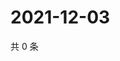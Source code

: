 # 2021-12-03

共 0 条

<!-- BEGIN WEIBO -->
<!-- 最后更新时间 Fri Dec 03 2021 22:08:43 GMT+0800 (China Standard Time) -->

<!-- END WEIBO -->
